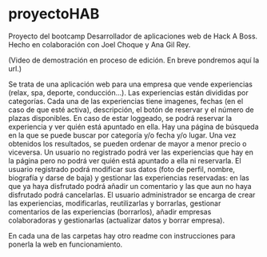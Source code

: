 # proyectoHAB
Proyecto del bootcamp Desarrollador de aplicaciones web de Hack A Boss.
Hecho en colaboración con Joel Choque y Ana Gil Rey.

(Video de demostración en proceso de edición. En breve pondremos aquí la url.)

Se trata de una aplicación web para una empresa que vende experiencias (relax, spa, deporte, conducción...). Las experiencias están divididas por categorías. Cada una de las experiencias tiene imagenes, fechas (en el caso de que esté activa), descripción, el botón de reservar y el número de plazas disponibles. En caso de estar loggeado, se podrá reservar la experiencia y ver quién está apuntado en ella.
Hay una página de búsqueda en la que se puede buscar por categoría y/o fecha y/o lugar. Una vez obtenidos los resultados, se pueden ordenar de mayor a menor precio o viceversa.
Un usuario no registrado podrá ver las experiencias que hay en la página pero no podrá ver quién está apuntado a ella ni reservarla.
El usuario registrado podrá modificar sus datos (foto de perfil, nombre, biografía y darse de baja) y gestionar las experiencias reservadas: en las que ya haya disfrutado podrá añadir un comentario y las que aun no haya disfrutado podrá cancelarlas.
El usuario administrador se encarga de crear las experiencias, modificarlas, reutilizarlas y borrarlas, gestionar comentarios de las experiencias (borrarlos), añadir empresas colaboradoras y gestionarlas (actualizar datos y borrar empresa).

En cada una de las carpetas hay otro readme con instrucciones para ponerla la web en funcionamiento.
